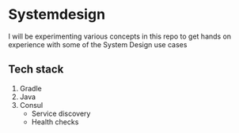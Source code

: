 # Systemdesign

I will be experimenting various concepts in this repo to get hands on experience with
some of the System Design use cases 

## Tech stack 
1. Gradle
2. Java
3. Consul 
   - Service discovery
   - Health checks